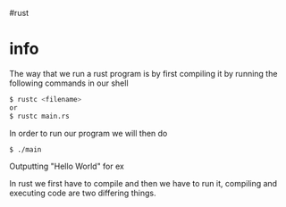 #rust
# info 

The way that we run a rust program is by first compiling it by running the following commands in our shell

```zsh
$ rustc <filename>
or 
$ rustc main.rs
```
In order to run our program we will then do 

```zsh 
$ ./main
```
Outputting "Hello World" for ex

In rust we first have to compile and then we have to run it, compiling and executing code are two differing things.